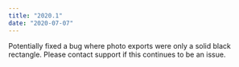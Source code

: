 ```yaml
---
title: "2020.1"
date: "2020-07-07"
---
```


Potentially fixed a bug where photo exports were only a solid black rectangle. Please contact support if this continues to be an issue.

